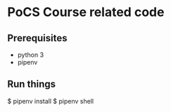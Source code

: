 # PoCS Course related code

## Prerequisites

- python 3
- pipenv

## Run things

$ pipenv install
$ pipenv shell

